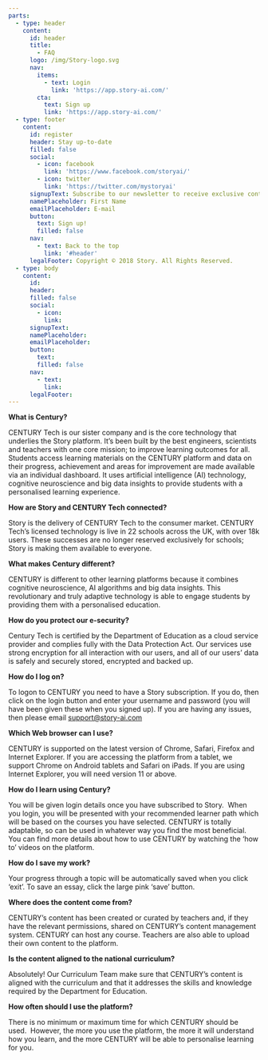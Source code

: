 ```yaml
---
parts:
  - type: header
    content:
      id: header
      title:
        - FAQ
      logo: /img/Story-logo.svg
      nav:
        items:
          - text: Login
            link: 'https://app.story-ai.com/'
        cta:
          text: Sign up
          link: 'https://app.story-ai.com/'
  - type: footer
    content:
      id: register
      header: Stay up-to-date
      filled: false
      social:
        - icon: facebook
          link: 'https://www.facebook.com/storyai/'
        - icon: twitter
          link: 'https://twitter.com/mystoryai'
      signupText: Subscribe to our newsletter to receive exclusive content.
      namePlaceholder: First Name
      emailPlaceholder: E-mail
      button:
        text: Sign up!
        filled: false
      nav:
        - text: Back to the top
          link: '#header'
      legalFooter: Copyright © 2018 Story. All Rights Reserved.
  - type: body
    content:
      id:
      header:
      filled: false
      social:
        - icon:
          link:
      signupText:
      namePlaceholder:
      emailPlaceholder:
      button:
        text:
        filled: false
      nav:
        - text:
          link:
      legalFooter:
---
```


**What is Century?**

CENTURY Tech is our sister company and is the core technology that underlies the Story platform. It’s been built by the best engineers, scientists and teachers with one core mission; to improve learning outcomes for all. Students access learning materials on the CENTURY platform and data on their progress, achievement and areas for improvement are made available via an individual dashboard. It uses artificial intelligence (AI) technology, cognitive neuroscience and big data insights to provide students with a personalised learning experience.

**How are Story and CENTURY Tech connected?**

Story is the delivery of CENTURY Tech to the consumer market. CENTURY Tech’s licensed technology is live in 22 schools across the UK, with over 18k users. These successes are no longer reserved exclusively for schools; Story is making them available to everyone.

**What makes Century different?**

CENTURY is different to other learning platforms because it combines cognitive neuroscience, AI algorithms and big data insights. This revolutionary and truly adaptive technology is able to engage students by providing them with a personalised education.

**How do you protect our e-security?**

Century Tech is certified by the Department of Education as a cloud service provider and complies fully with the Data Protection Act. Our services use strong encryption for all interaction with our users, and all of our users’ data is safely and securely stored, encrypted and backed up.

**How do I log on?**

To logon to CENTURY you need to have a Story subscription. If you do, then click on the login button and enter your username and password (you will have been given these when you signed up). If you are having any issues, then please email support@story-ai.com

**Which Web browser can I use?**

CENTURY is supported on the latest version of Chrome, Safari, Firefox and Internet Explorer. If you are accessing the platform from a tablet, we support Chrome on Android tablets and Safari on iPads. If you are using Internet Explorer, you will need version 11 or above.

**How do I learn using Century?**

You will be given login details once you have subscribed to Story.  When you login, you will be presented with your recommended learner path which will be based on the courses you have selected. CENTURY is totally adaptable, so can be used in whatever way you find the most beneficial. You can find more details about how to use CENTURY by watching the ‘how to’ videos on the platform.

**How do I save my work?**

Your progress through a topic will be automatically saved when you click ‘exit’. To save an essay, click the large pink ‘save’ button.

**Where does the content come from?**

CENTURY’s content has been created or curated by teachers and, if they have the relevant permissions, shared on CENTURY’s content management system. CENTURY can host any course. Teachers are also able to upload their own content to the platform.

**Is the content aligned to the national curriculum?**

Absolutely! Our Curriculum Team make sure that CENTURY’s content is aligned with the curriculum and that it addresses the skills and knowledge required by the Department for Education.

**How often should I use the platform?**

There is no minimum or maximum time for which CENTURY should be used.  However, the more you use the platform, the more it will understand how you learn, and the more CENTURY will be able to personalise learning for you.
